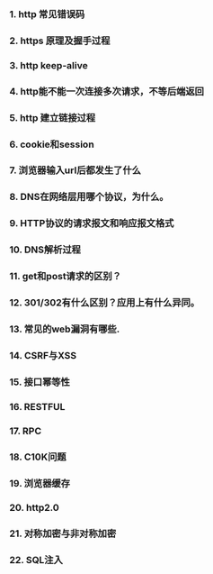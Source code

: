 ### 1. http 常见错误码



### 2. https 原理及握手过程



### 3. http keep-alive



### 4. http能不能一次连接多次请求，不等后端返回



### 5. http 建立链接过程



### 6. cookie和session



### 7. 浏览器输入url后都发生了什么



### 8. DNS在网络层用哪个协议，为什么。



### 9. HTTP协议的请求报文和响应报文格式



### 10. DNS解析过程



### 11. get和post请求的区别？



### 12. 301/302有什么区别？应用上有什么异同。



### 13. 常见的web漏洞有哪些.



### 14. CSRF与XSS



### 15. 接口幂等性



### 16. RESTFUL



### 17. RPC



### 18. C10K问题



### 19. 浏览器缓存



### 20. http2.0



### 21. **对称加密与非对称加密**



### 22. SQL注入





